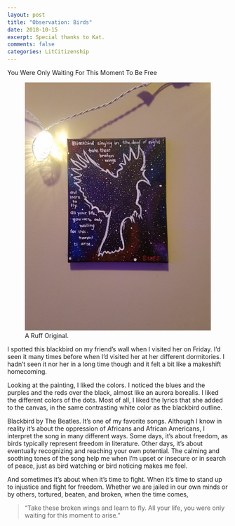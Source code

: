 ```yaml
---
layout: post
title: "Observation: Birds"
date: 2018-10-15
excerpt: Special thanks to Kat.
comments: false
categories: LitCitizenship
---
```

You Were Only Waiting For This Moment To Be Free

<figure>
    <a href="/LitCitizenship/images/blackbird.jpg"><img src="/LitCitizenship/images/blackbird600x799.jpg"></a>
	<figcaption>A Ruff Original.</figcaption>
</figure>

I spotted this blackbird on my friend’s wall when I visited her on Friday. I’d seen it many times before when I’d visited her at her different dormitories. I hadn’t seen it nor her in a long time though and it felt a bit like a makeshift homecoming.

Looking at the painting, I liked the colors. I noticed the blues and the purples and the reds over the black, almost like an aurora borealis. I liked the different colors of the dots. Most of all, I liked the lyrics that she added to the canvas, in the same contrasting white color as the blackbird outline.

Blackbird by The Beatles. It’s one of my favorite songs. Although I know in reality it’s about the oppression of Africans and African Americans, I interpret the song in many different ways. Some days, it’s about freedom, as birds typically represent freedom in literature. Other days, it’s about eventually recognizing and reaching your own potential. The calming and soothing tones of the song help me when I’m upset or insecure or in search of peace, just as bird watching or bird noticing makes me feel.

And sometimes it’s about when it’s time to fight. When it’s time to stand up to injustice and fight for freedom. Whether we are jailed in our own minds or by others, tortured, beaten, and broken, when the time comes,

>“Take these broken wings and learn to fly.
All your life,
you were only waiting for this moment to arise.”
